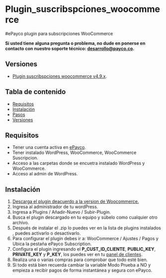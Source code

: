 # Plugin_suscribspciones_woocommerce

#ePayco plugin para subscripciones WooCommerce 

**Si usted tiene alguna pregunta o problema, no dude en ponerse en contacto con nuestro soporte técnico: desarrollo@payco.co.**

## Versiones
* [Plugin suscribspciones woocommerce v4.9.x](https://github.com/pruebasepayco/Plugin_suscribspciones_woocommerce/releases/tag/v4.9).


## Tabla de contenido

* [Requisitos](#requisitos)
* [Instalación](#instalación)
* [Pasos](#pasos)
* [Versiones](#versiones)

## Requisitos

* Tener una cuenta activa en [ePayco](https://dashboard.epayco.co/login).
* Tener instalado WordPress, WooCommerce, WooCommerce Suscripcion.
* Acceso a las carpetas donde se encuetra instalado WordPress y WooCommerce.
* Acceso al admin de WordPress.

## Instalación

1. [Descarga el plugin deacuerdo a la version de Woocommerce.](https://github.com/epayco/Plugin_ePayco_WooCommerce#versiones)
2. Ingresa al administrador de tu wordPress.
3. Ingresa a Plugins / Añadir-Nuevo / Subir-Plugin. 
4. Busca el plugin descargado en tu equipo y súbelo como cualquier otro archivo.
5. Después de instalar el .zip lo puedes ver en la lista de plugins instalados , puedes activarlo o desactivarlo.
6. Para configurar el plugin debes ir a: WooCommerce / Ajustes / Pagos y Ubica la pestaña ePayco Subscription.
7. Configura el plugin ingresando el **P_CUST_ID_CLIENTE**, **PUBLIC_KEY**,  **PRIVATE_KEY** y **P_KEY**, los puedes ver en tu [panel de clientes](https://dashboard.epayco.co/login).
8. Realiza una o varias compras para comprobar que todo esté bien.
9. Si todo está bien recuerda cambiar la variable Modo Prueba a NO y empieza a recibir pagos de forma instantánea y segura con ePayco.



